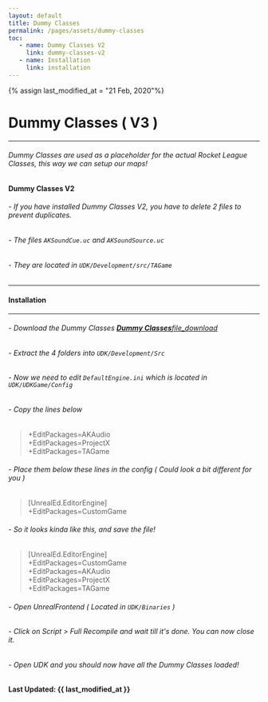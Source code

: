 ```yaml
---
layout: default
title: Dummy Classes
permalink: /pages/assets/dummy-classes
toc:
   - name: Dummy Classes V2
     link: dummy-classes-v2
   - name: Installation
     link: installation
---
```

{% assign last_modified_at = "21 Feb, 2020"%}
# Dummy Classes ( V3 )

---

###### Dummy Classes are used as a placeholder for the actual Rocket League Classes, this way we can setup our maps!

#### Dummy Classes V2

###### - If you have installed  Dummy Classes V2, you have to delete 2 files to prevent duplicates.
###### - The files ```AKSoundCue.uc``` and ```AKSoundSource.uc```
###### - They are located in ```UDK/Development/src/TAGame```

---

#### Installation

---

###### - Download the Dummy Classes <a id="download-source" class="btn waves-effect waves-light" href="https://github.com/ardivee/RL-Dummy-Classes-v3/archive/master.zip" target="_blank">***Dummy Classes***<i class="material-icons right">file_download</i></a>

###### - Extract the 4 folders into ```UDK/Development/Src```

###### - Now we need to edit ```DefaultEngine.ini``` which is located in ```UDK/UDKGame/Config```

###### - Copy the lines below

> +EditPackages=AKAudio   
> +EditPackages=ProjectX   
> +EditPackages=TAGame

###### - Place them below these lines in the config ( Could look a bit different for you )

> [UnrealEd.EditorEngine]   
> +EditPackages=CustomGame

###### - So it looks kinda like this, and save the file!

> [UnrealEd.EditorEngine]   
> +EditPackages=CustomGame   
> +EditPackages=AKAudio   
> +EditPackages=ProjectX   
> +EditPackages=TAGame

###### - Open UnrealFrontend ( Located in ```UDK/Binaries``` )

###### - Click on Script > Full Recompile and wait till it's done. You can now close it.

###### - Open UDK and you should now have all the Dummy Classes loaded!

**Last Updated: {{ last_modified_at }}**